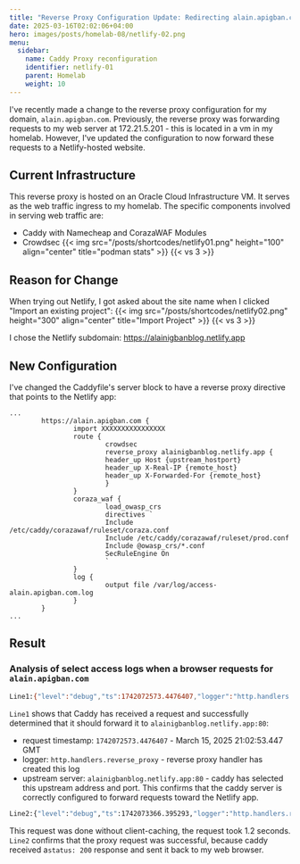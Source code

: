 ```yaml
---
title: "Reverse Proxy Configuration Update: Redirecting alain.apigban.com to Netlify"
date: 2025-03-16T02:02:06+04:00
hero: images/posts/homelab-08/netlify-02.png
menu: 
  sidebar:
    name: Caddy Proxy reconfiguration
    identifier: netlify-01
    parent: Homelab
    weight: 10
---
```

I've recently made a change to the reverse proxy configuration for my domain, `alain.apigban.com`. Previously, the reverse proxy was forwarding requests to my web server at 172.21.5.201 - this is located in a vm in my homelab. However, I've updated the configuration to now forward these requests to a Netlify-hosted website.

## Current Infrastructure
This reverse proxy is hosted on an Oracle Cloud Infrastructure VM. It serves as the web traffic ingress to my homelab. The specific components involved in serving web traffic are:
* Caddy with Namecheap and CorazaWAF Modules
* Crowdsec
{{< img src="/posts/shortcodes/netlify01.png" height="100" align="center" title="podman stats" >}}
{{< vs 3 >}}

## Reason for Change
When trying out Netlify, I got asked about the site name when I clicked "Import an existing project":
{{< img src="/posts/shortcodes/netlify02.png" height="300" align="center" title="Import Project" >}}
{{< vs 3 >}}

I chose the Netlify subdomain: https://alainigbanblog.netlify.app


## New Configuration

I've changed the Caddyfile's server block to have a reverse proxy directive that points to the Netlify app:

```Caddyfile
...
        https://alain.apigban.com {
                import XXXXXXXXXXXXXXXX
                route {
                        crowdsec
                        reverse_proxy alainigbanblog.netlify.app {
                        header_up Host {upstream_hostport}
                        header_up X-Real-IP {remote_host}
                        header_up X-Forwarded-For {remote_host}
                        }
                }
                coraza_waf {
                        load_owasp_crs
                        directives `
                        Include /etc/caddy/corazawaf/ruleset/coraza.conf
                        Include /etc/caddy/corazawaf/ruleset/prod.conf
                        Include @owasp_crs/*.conf
                        SecRuleEngine On
                        `
                }
                log {
                        output file /var/log/access-alain.apigban.com.log
                }
        }
...
```
## Result

### Analysis of select access logs when a browser requests for `alain.apigban.com`


```bash
Line1:{"level":"debug","ts":1742072573.4476407,"logger":"http.handlers.reverse_proxy","msg":"selected upstream","dial":"alainigbanblog.netlify.app:80","total_upstreams":1}
```

`Line1` shows that Caddy has received a request and successfully determined that it should forward it to `alainigbanblog.netlify.app:80`:
* request timestamp: `1742072573.4476407` - March 15, 2025 21:02:53.447 GMT
* logger: `http.handlers.reverse_proxy` - reverse proxy handler has created this log
* upstream server:  `alainigbanblog.netlify.app:80` - caddy has selected this upstream address and port. This confirms that the caddy server is correctly configured to forward requests toward the Netlify app.

```bash
Line2:{"level":"debug","ts":1742073366.395293,"logger":"http.handlers.reverse_proxy","msg":"upstream roundtrip","upstream":"alainigbanblog.netlify.app:80","duration":1.203405978,"request":{"remote_ip":"94.204.187.239","remote_port":"60854","client_ip":"94.204.187.239","proto":"HTTP/2.0","method":"GET","host":"alainigbanblog.netlify.app:80","uri":"/","headers":{"Accept":["text/html,application/xhtml+xml,application/xml;q=0.9,image/avif,image/webp,image/apng,*/*;q=0.8,application/signed-exchange;v=b3;q=0.7"],"Sec-Fetch-User":["?1"],"Accept-Encoding":["gzip, deflate, br, zstd"],"Cache-Control":["no-cache"],"X-Forwarded-For":["94.204.187.239"],"Pragma":["no-cache"],"X-Forwarded-Host":["alain.apigban.com"],"User-Agent":["Mozilla/5.0 (Windows NT 10.0; Win64; x64) AppleWebKit/537.36 (KHTML, like Gecko) Chrome/132.0.0.0 Safari/537.36"],"Accept-Language":["en-US,en;q=0.9"],"Sec-Ch-Ua-Mobile":["?0"],"Upgrade-Insecure-Requests":["1"],"Sec-Fetch-Site":["none"],"Sec-Fetch-Dest":["document"],"Sec-Ch-Ua":["\"Not A(Brand\";v=\"8\", \"Chromium\";v=\"132\", \"Google Chrome\";v=\"132\""],"Priority":["u=0, i"],"Sec-Fetch-Mode":["navigate"],"Sec-Ch-Ua-Platform":["\"Windows\""],"X-Forwarded-Proto":["https"],"X-Real-Ip":["94.204.187.239"]},"tls":{"resumed":true,"version":772,"cipher_suite":4865,"proto":"h2","server_name":"alain.apigban.com"}},"headers":{"Content-Type":["text/html; charset=UTF-8"],"Date":["Sat, 15 Mar 2025 21:16:06 GMT"],"Server":["Netlify"],"Accept-Ranges":["bytes"],"Cache-Control":["public,max-age=0,must-revalidate"],"Cache-Status":["\"Netlify Edge\"; fwd=miss"],"Content-Encoding":["br"],"Age":["0"],"Etag":["\"3a5cf0d4f2dfd2144c4c58e7f92a58db-ssl-df\""],"Vary":["Accept-Encoding"],"X-Nf-Request-Id":["01JPDTM1DJ1VTGSQPY9H7P923H"]},"status":200}
```
This request was done without client-caching, the request took 1.2 seconds. `Line2` confirms that the proxy request was successful, because caddy received a`status: 200` response and sent it back to my web browser. 